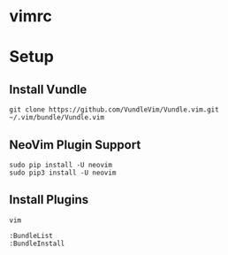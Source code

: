 # vimrc

# Setup

## Install Vundle
`git clone https://github.com/VundleVim/Vundle.vim.git ~/.vim/bundle/Vundle.vim`

## NeoVim Plugin Support
`sudo pip install -U neovim`    
`sudo pip3 install -U neovim`

## Install Plugins
`vim`

`:BundleList`    
`:BundleInstall`
